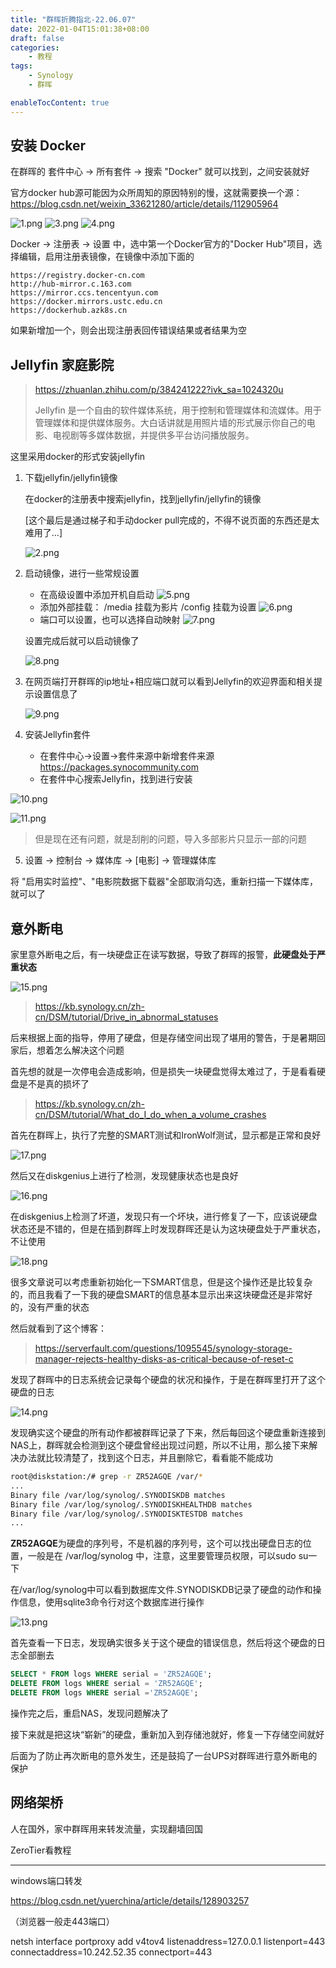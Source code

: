 ```yaml
---
title: "群晖折腾指北-22.06.07"
date: 2022-01-04T15:01:38+08:00
draft: false
categories:
    - 教程
tags:
    - Synology
    - 群晖

enableTocContent: true
---
```


## 安装 Docker

在群晖的 套件中心 -> 所有套件 -> 搜索 "Docker" 就可以找到，之间安装就好


官方docker hub源可能因为众所周知的原因特别的慢，这就需要换一个源：<https://blog.csdn.net/weixin_33621280/article/details/112905964>

![1.png](https://s2.loli.net/2022/01/05/EmypMH1DBqSPLTa.png)
![3.png](https://s2.loli.net/2022/01/05/4NhRF1BYWQPXKb3.png)
![4.png](https://s2.loli.net/2022/01/05/gd9m1X75WDAF2vM.png)


Docker -> 注册表 -> 设置 中，选中第一个Docker官方的"Docker Hub"项目，选择编辑，启用注册表镜像，在镜像中添加下面的
```
https://registry.docker-cn.com
http://hub-mirror.c.163.com
https://mirror.ccs.tencentyun.com
https://docker.mirrors.ustc.edu.cn
https://dockerhub.azk8s.cn
```


如果新增加一个，则会出现注册表回传错误结果或者结果为空


## Jellyfin 家庭影院

> <https://zhuanlan.zhihu.com/p/384241222?ivk_sa=1024320u>
> 
> Jellyfin 是一个自由的软件媒体系统，用于控制和管理媒体和流媒体。用于管理媒体和提供媒体服务。大白话讲就是用照片墙的形式展示你自己的电影、电视剧等多媒体数据，并提供多平台访问播放服务。

这里采用docker的形式安装jellyfin


1. 下载jellyfin/jellyfin镜像

    在docker的注册表中搜索jellyfin，找到jellyfin/jellyfin的镜像

    [这个最后是通过梯子和手动docker pull完成的，不得不说页面的东西还是太难用了...]

    ![2.png](https://s2.loli.net/2022/01/05/yYN2UBEIK9RbmfZ.png)

2. 启动镜像，进行一些常规设置

    - 在高级设置中添加开机自启动
        ![5.png](https://s2.loli.net/2022/01/05/vm52tehBGyd1zio.png)
    - 添加外部挂载：
        /media 挂载为影片
        /config 挂载为设置
        ![6.png](https://s2.loli.net/2022/01/05/HwZmJDxQOPjcf1G.png)
    - 端口可以设置，也可以选择自动映射
        ![7.png](https://s2.loli.net/2022/01/05/V31yRNQJti7AcK4.png)

    设置完成后就可以启动镜像了

    ![8.png](https://s2.loli.net/2022/01/05/zK3QpSrsOt6Yq79.png)

3. 在网页端打开群晖的ip地址+相应端口就可以看到Jellyfin的欢迎界面和相关提示设置信息了

    ![9.png](https://s2.loli.net/2022/01/05/yl1hKOL2a8QPNi5.png)



4. 安装Jellyfin套件
   
   - 在套件中心->设置->套件来源中新增套件来源 <https://packages.synocommunity.com>
   - 在套件中心搜索Jellyfin，找到进行安装

![10.png](https://s2.loli.net/2022/01/05/E5eVGpThKxnZA3v.png)

![11.png](https://s2.loli.net/2022/01/05/gE8IieM2lHdwhZK.png)


> 但是现在还有问题，就是刮削的问题，导入多部影片只显示一部的问题

5. 设置 -> 控制台 -> 媒体库 -> [电影] -> 管理媒体库

将 "启用实时监控"、"电影院数据下载器"全部取消勾选，重新扫描一下媒体库，就可以了

## 意外断电

家里意外断电之后，有一块硬盘正在读写数据，导致了群晖的报警，**此硬盘处于严重状态**

![15.png](https://s2.loli.net/2022/06/07/uPo7GXJ4TAEYbvw.png)

> https://kb.synology.cn/zh-cn/DSM/tutorial/Drive_in_abnormal_statuses

后来根据上面的指导，停用了硬盘，但是存储空间出现了堪用的警告，于是暑期回家后，想着怎么解决这个问题

首先想的就是一次停电会造成影响，但是损失一块硬盘觉得太难过了，于是看看硬盘是不是真的损坏了

> https://kb.synology.cn/zh-cn/DSM/tutorial/What_do_I_do_when_a_volume_crashes

首先在群晖上，执行了完整的SMART测试和IronWolf测试，显示都是正常和良好


![17.png](https://s2.loli.net/2022/06/07/dSbspHtPgXl7DWj.png)

然后又在diskgenius上进行了检测，发现健康状态也是良好

![16.png](https://s2.loli.net/2022/06/07/DUfi6YLFt8swXl9.png)

在diskgenius上检测了坏道，发现只有一个坏块，进行修复了一下，应该说硬盘状态还是不错的，但是在插到群晖上时发现群晖还是认为这块硬盘处于严重状态，不让使用

![18.png](https://s2.loli.net/2022/06/07/Zyvw1iPN43ltFUX.png)

很多文章说可以考虑重新初始化一下SMART信息，但是这个操作还是比较复杂的，而且我看了一下我的硬盘SMART的信息基本显示出来这块硬盘还是非常好的，没有严重的状态

然后就看到了这个博客：

> https://serverfault.com/questions/1095545/synology-storage-manager-rejects-healthy-disks-as-critical-because-of-reset-c

发现了群晖中的日志系统会记录每个硬盘的状况和操作，于是在群晖里打开了这个硬盘的日志

![14.png](https://s2.loli.net/2022/06/07/NYyQX26CLiAvadD.png)


发现确实这个硬盘的所有动作都被群晖记录了下来，然后每回这个硬盘重新连接到NAS上，群晖就会检测到这个硬盘曾经出现过问题，所以不让用，那么接下来解决办法就比较清楚了，找到这个日志，并且删除它，看看能不能成功

```bash
root@diskstation:/# grep -r ZR52AGQE /var/*
...
Binary file /var/log/synolog/.SYNODISKDB matches
Binary file /var/log/synolog/.SYNODISKHEALTHDB matches
Binary file /var/log/synolog/.SYNODISKTESTDB matches
...
```

**ZR52AGQE**为硬盘的序列号，不是机器的序列号，这个可以找出硬盘日志的位置，一般是在 /var/log/synolog 中，注意，这里要管理员权限，可以sudo su一下

在/var/log/synolog中可以看到数据库文件.SYNODISKDB记录了硬盘的动作和操作信息，使用sqlite3命令行对这个数据库进行操作

![13.png](https://s2.loli.net/2022/06/07/so2LZ6tUp8WxXDQ.png)

首先查看一下日志，发现确实很多关于这个硬盘的错误信息，然后将这个硬盘的日志全部删去

```SQL
SELECT * FROM logs WHERE serial = 'ZR52AGQE';
DELETE FROM logs WHERE serial = 'ZR52AGQE';
DELETE FROM logs WHERE serial ='ZR52AGQE';
```
操作完之后，重启NAS，发现问题解决了

接下来就是把这块“崭新”的硬盘，重新加入到存储池就好，修复一下存储空间就好

后面为了防止再次断电的意外发生，还是鼓捣了一台UPS对群晖进行意外断电的保护

## 网络架桥

人在国外，家中群晖用来转发流量，实现翻墙回国

ZeroTier看教程

----------------------

windows端口转发

https://blog.csdn.net/yuerchina/article/details/128903257

（浏览器一般走443端口）

netsh interface portproxy add v4tov4 listenaddress=127.0.0.1 listenport=443 connectaddress=10.242.52.35 connectport=443

